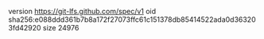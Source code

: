 version https://git-lfs.github.com/spec/v1
oid sha256:e088ddd361b7b8a172f27073ffc61c151378db85414522ada0d363203fd42920
size 24976
